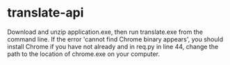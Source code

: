 # translate-api

Download and unzip application.exe, then run translate.exe from the command line. If the error 'cannot find Chrome binary appears', you should install Chrome if you have not already and in req.py in line 44, change the path to the location of chrome.exe on your computer.  

